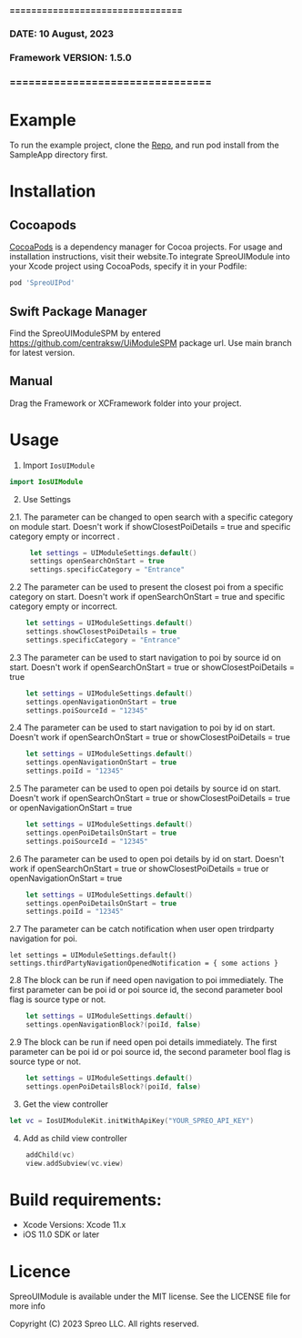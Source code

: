 #### ================================
### DATE: 10 August, 2023
### Framework VERSION: 1.5.0
### ================================ #

# Example
To run the example project, clone the [Repo](https://github.com/centraksw/IOS_UImodule_release_directory), and run pod install from the SampleApp directory first.

# Installation

## Cocoapods
[CocoaPods](https://cocoapods.org) is a dependency manager for Cocoa projects. For usage and installation instructions, visit their website.To integrate SpreoUIModule into your Xcode project using CocoaPods, specify it in your Podfile:

```ruby
pod 'SpreoUIPod'
```

## Swift Package Manager

Find the SpreoUIModuleSPM by entered https://github.com/centraksw/UiModuleSPM package url. Use main branch for latest version.

## Manual

Drag the Framework or XCFramework folder into your project. 

# Usage

1. Import `IosUIModule`

```swift
import IosUIModule
```
2. Use Settings

  2.1. The parameter can be changed to open search with a specific category on module start. Doesn't work if showClosestPoiDetails = true and specific category empty or incorrect .
```swift
     let settings = UIModuleSettings.default()
     settings openSearchOnStart = true
     settings.specificCategory = "Entrance"
```
  2.2 The parameter can be used  to present the closest poi from a specific category on start. Doesn't work if openSearchOnStart = true and specific category empty or incorrect.
```swift
    let settings = UIModuleSettings.default()
    settings.showClosestPoiDetails = true
    settings.specificCategory = "Entrance"
```
  2.3 The parameter can be used to start navigation to poi by source id on start. Doesn't work if  openSearchOnStart = true or showClosestPoiDetails = true
```swift
    let settings = UIModuleSettings.default()
    settings.openNavigationOnStart = true
    settings.poiSourceId = "12345"
```
  2.4 The parameter can be used to start navigation to poi by id on start. Doesn't work if  openSearchOnStart = true or showClosestPoiDetails = true
```swift
    let settings = UIModuleSettings.default()
    settings.openNavigationOnStart = true
    settings.poiId = "12345"
```
  2.5 The parameter can be used to open poi details by source id on start. Doesn't work if  openSearchOnStart = true or showClosestPoiDetails = true or openNavigationOnStart = true
```swift
    let settings = UIModuleSettings.default()
    settings.openPoiDetailsOnStart = true
    settings.poiSourceId = "12345"
```
  2.6 The parameter can be used to open poi details by id on start. Doesn't work if  openSearchOnStart = true or showClosestPoiDetails = true or openNavigationOnStart = true
```swift
    let settings = UIModuleSettings.default()
    settings.openPoiDetailsOnStart = true
    settings.poiId = "12345"

```
  2.7 The parameter can be catch notification when user open trirdparty navigation for poi.

    let settings = UIModuleSettings.default()
    settings.thirdPartyNavigationOpenedNotification = { some actions }

  2.8 The block can be run if need open navigation to poi immediately. The first parameter can be poi id or poi source id, the second parameter bool flag is source type or not.
```swift
    let settings = UIModuleSettings.default()
    settings.openNavigationBlock?(poiId, false)
```
  2.9 The block can be run if need open poi details immediately. The first parameter can be poi id or poi source id, the second parameter bool flag is source type or not.
```swift
    let settings = UIModuleSettings.default()
    settings.openPoiDetailsBlock?(poiId, false)
```

3. Get the view controller

```swift
let vc = IosUIModuleKit.initWithApiKey("YOUR_SPREO_API_KEY")
```

4. Add as child view controller

```swift
    addChild(vc)
    view.addSubview(vc.view)
```



# Build requirements:
- Xcode Versions: Xcode 11.x
- iOS 11.0 SDK or later

# Licence

SpreoUIModule is available under the MIT license. See the LICENSE file for more info

Copyright (C) 2023 Spreo LLC. All rights reserved.

